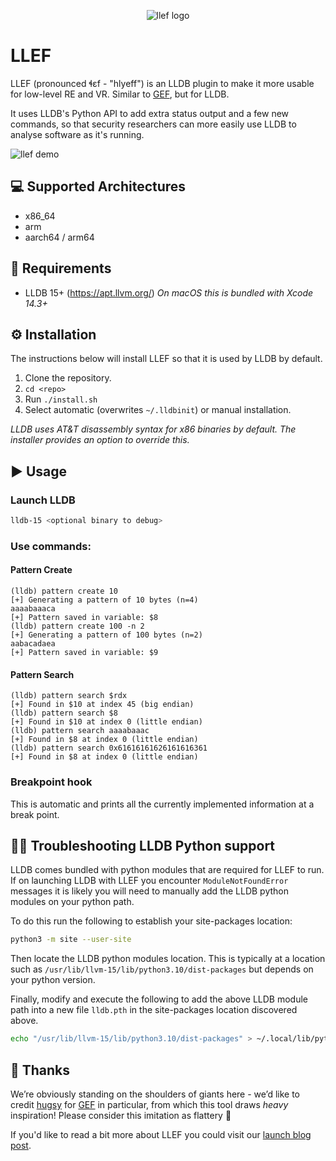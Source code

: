 <p align="center">
  <img src="assets/llef-dragon-small.png" alt="llef logo"/>
</p>

# LLEF

LLEF (pronounced ɬɛf - "hlyeff") is an LLDB plugin to make it more usable for low-level RE and VR. Similar to [GEF](https://github.com/hugsy/gef), but for LLDB.

It uses LLDB's Python API to add extra status output and a few new commands, so that security researchers can more easily use LLDB to analyse software as it's running.

![llef demo](https://foundryzero.co.uk/assets/img/llef-small.gif)

## 💻 Supported Architectures
* x86_64
* arm
* aarch64 / arm64

## 📓 Requirements
* LLDB 15+ (https://apt.llvm.org/) _On macOS this is bundled with Xcode 14.3+_

## ⚙ Installation
The instructions below will install LLEF so that it is used by LLDB by default.

1. Clone the repository.
2. `cd <repo>`
3. Run `./install.sh`
4. Select automatic (overwrites `~/.lldbinit`) or manual installation.

_LLDB uses AT&T disassembly syntax for x86 binaries by default. The installer provides an option to override this._

## ▶ Usage

### Launch LLDB

```bash
lldb-15 <optional binary to debug>
```

### Use commands:
#### Pattern Create
```
(lldb) pattern create 10
[+] Generating a pattern of 10 bytes (n=4)
aaaabaaaca
[+] Pattern saved in variable: $8
(lldb) pattern create 100 -n 2
[+] Generating a pattern of 100 bytes (n=2)
aabacadaea
[+] Pattern saved in variable: $9
```

#### Pattern Search

```
(lldb) pattern search $rdx
[+] Found in $10 at index 45 (big endian)
(lldb) pattern search $8
[+] Found in $10 at index 0 (little endian)
(lldb) pattern search aaaabaaac
[+] Found in $8 at index 0 (little endian)
(lldb) pattern search 0x61616161626161616361
[+] Found in $8 at index 0 (little endian)
```


### Breakpoint hook
This is automatic and prints all the currently implemented information at a break point.

## 👷‍♂️ Troubleshooting LLDB Python support
LLDB comes bundled with python modules that are required for LLEF to run. If on launching LLDB with LLEF you encounter `ModuleNotFoundError` messages it is likely you will need to manually add the LLDB python modules on your python path.

To do this run the following to establish your site-packages location:

```bash
python3 -m site --user-site
```

Then locate the LLDB python modules location. This is typically at a location such as `/usr/lib/llvm-15/lib/python3.10/dist-packages` but depends on your python version.

Finally, modify and execute the following to add the above LLDB module path into a new file `lldb.pth` in the site-packages location discovered above.

```bash
echo "/usr/lib/llvm-15/lib/python3.10/dist-packages" > ~/.local/lib/python3.10/site-packages/lldb.pth
```

## 👏 Thanks
We’re obviously standing on the shoulders of giants here - we’d like to credit [hugsy](https://twitter.com/_hugsy_) for [GEF](https://github.com/hugsy/gef) in particular, from which this tool draws *heavy* inspiration! Please consider this imitation as flattery 🙂

If you'd like to read a bit more about LLEF you could visit our [launch blog post](https://foundryzero.co.uk/2023/07/13/llef.html).
